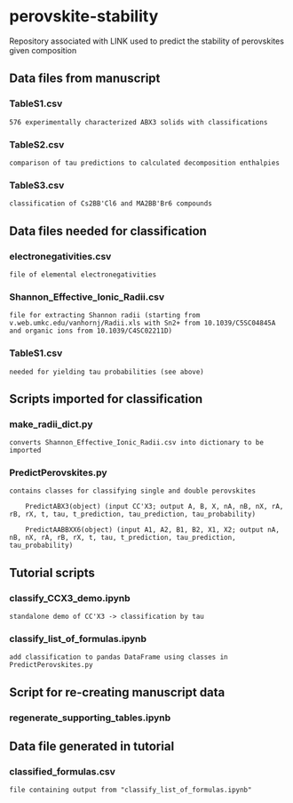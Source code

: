 # perovskite-stability

Repository associated with LINK used to predict the stability of perovskites given composition


## Data files from manuscript

  ### TableS1.csv 
    
    576 experimentally characterized ABX3 solids with classifications

  ### TableS2.csv

    comparison of tau predictions to calculated decomposition enthalpies
  
  ### TableS3.csv

    classification of Cs2BB'Cl6 and MA2BB'Br6 compounds

  
## Data files needed for classification
    
  ### electronegativities.csv

    file of elemental electronegativities

    
  ### Shannon_Effective_Ionic_Radii.csv

    file for extracting Shannon radii (starting from v.web.umkc.edu/vanhornj/Radii.xls with Sn2+ from 10.1039/C5SC04845A and organic ions from 10.1039/C4SC02211D)

    
  ### TableS1.csv

    needed for yielding tau probabilities (see above)


## Scripts imported for classification

  ### make_radii_dict.py
    converts Shannon_Effective_Ionic_Radii.csv into dictionary to be imported
  
  ### PredictPerovskites.py
    contains classes for classifying single and double perovskites
  
        PredictABX3(object) (input CC'X3; output A, B, X, nA, nB, nX, rA, rB, rX, t, tau, t_prediction, tau_prediction, tau_probability)
  
        PredictAABBXX6(object) (input A1, A2, B1, B2, X1, X2; output nA, nB, nX, rA, rB, rX, t, tau, t_prediction, tau_prediction, tau_probability)
  
## Tutorial scripts

  ### classify_CCX3_demo.ipynb 
    
    standalone demo of CC'X3 -> classification by tau
    
  ### classify_list_of_formulas.ipynb
    
    add classification to pandas DataFrame using classes in PredictPerovskites.py
    
## Script for re-creating manuscript data

  ### regenerate_supporting_tables.ipynb
  
## Data file generated in tutorial

  ### classified_formulas.csv
  
    file containing output from "classify_list_of_formulas.ipynb"
